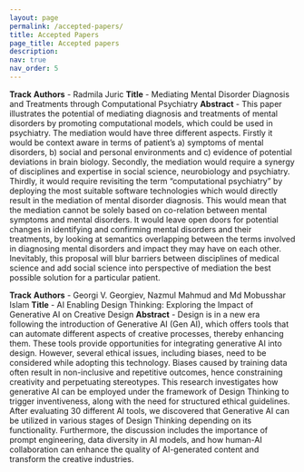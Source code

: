 ```yaml
---
layout: page
permalink: /accepted-papers/
title: Accepted Papers
page_title: Accepted papers
description:
nav: true
nav_order: 5
---
```



**Track** 
**Authors** - Radmila Juric
**Title** - Mediating Mental Disorder Diagnosis and Treatments through Computational Psychiatry
**Abstract** - This paper illustrates the potential of mediating diagnosis and treatments of mental disorders by promoting computational models, which could be used in psychiatry. The mediation would have three different aspects. Firstly it would be context aware in terms of patient’s a) symptoms of mental disorders, b) social and personal environments and c) evidence of potential deviations in brain biology. Secondly, the mediation would require a synergy of disciplines and expertise in social science, neurobiology and psychiatry. Thirdly, it would require revisiting the term “computational psychiatry” by deploying the most suitable software technologies which would directly result in the mediation of mental disorder diagnosis. This would mean that the mediation cannot be solely based on co-relation between mental symptoms and mental disorders. It would leave open doors for potential changes in identifying and confirming mental disorders and their treatments, by looking at semantics overlapping between the terms involved in diagnosing mental disorders and impact they may have on each other. Inevitably, this proposal will blur barriers between disciplines of medical science and add social science into perspective of mediation the best possible solution for a particular patient.

**Track** 
**Authors** - Georgi V. Georgiev, Nazmul Mahmud and Md Mobusshar Islam
**Title** - AI Enabling Design Thinking: Exploring the Impact of Generative AI on Creative Design
**Abstract** - Design is in a new era following the introduction of Generative AI (Gen AI), which offers tools that can automate different aspects of creative processes, thereby enhancing them. These tools provide opportunities for integrating generative AI into design. However, several ethical issues, including biases, need to be considered while adopting this technology. Biases caused by training data often result in non-inclusive and repetitive outcomes, hence constraining creativity and perpetuating stereotypes. This research investigates how generative AI can be employed under the framework of Design Thinking to trigger inventiveness, along with the need for structured ethical guidelines. After evaluating 30 different AI tools, we discovered that Generative AI can be utilized in various stages of Design Thinking depending on its functionality. Furthermore, the discussion includes the importance of prompt engineering, data diversity in AI models, and how human-AI collaboration can enhance the quality of AI-generated content and transform the creative industries.



